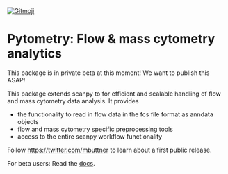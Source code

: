 <a href="https://gitmoji.dev">
  <img src="https://img.shields.io/badge/gitmoji-%20😜%20😍-FFDD67.svg?style=flat-square" alt="Gitmoji">
</a>

# Pytometry: Flow & mass cytometry analytics

This package is in private beta at this moment! We want to publish this ASAP!

This package extends scanpy to for efficient and scalable handling of flow and mass cytometry data analysis. It provides

- the functionality to read in flow data in the fcs file format as anndata objects
- flow and mass cytometry specific preprocessing tools
- access to the entire scanpy workflow functionality

Follow https://twitter.com/mbuttner to learn about a first public release.

For beta users: Read the [docs](https://pytometry.netlify.app/pytometry/).
